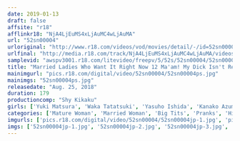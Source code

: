 ```yaml
---
date: 2019-01-13
draft: false
affsite: "r18"
afflinkr18: "NjA4LjEuMS4xLjAuMC4wLjAuMA"
url: "52sn00004"
urloriginal: "http://www.r18.com/videos/vod/movies/detail/-/id=52sn00004"
urlfinal: "http://media.r18.com/track/NjA4LjEuMS4xLjAuMC4wLjAuMA/videos/vod/movies/detail/-/id=52sn00004"
samplevid: "awspv3001.r18.com/litevideo/freepv/5/52s/52sn00004/52sn00004_dmb_w.mp4"
title: "Married Ladies Who Want It Right Now 12 Ma'am! My Dick Isn't Ready Yet..."
mainimgurl: "pics.r18.com/digital/video/52sn00004/52sn00004ps.jpg"
mainimgs: "52sn00004ps.jpg"
releasedate: "Aug. 25, 2018"
duration: 179
productioncomp: "Shy Kikaku"
girls: ['Yuki Matsura', 'Waka Tatatsuki', 'Yasuho Ishida', 'Kanako Azumi']
categories: ['Mature Woman', 'Married Woman', 'Big Tits', 'Pranks', 'Hi-Def']
imgurls: ['pics.r18.com/digital/video/52sn00004/52sn00004jp-1.jpg', 'pics.r18.com/digital/video/52sn00004/52sn00004jp-2.jpg', 'pics.r18.com/digital/video/52sn00004/52sn00004jp-3.jpg', 'pics.r18.com/digital/video/52sn00004/52sn00004jp-4.jpg', 'pics.r18.com/digital/video/52sn00004/52sn00004jp-5.jpg', 'pics.r18.com/digital/video/52sn00004/52sn00004jp-6.jpg', 'pics.r18.com/digital/video/52sn00004/52sn00004jp-7.jpg', 'pics.r18.com/digital/video/52sn00004/52sn00004jp-8.jpg', 'pics.r18.com/digital/video/52sn00004/52sn00004jp-9.jpg', 'pics.r18.com/digital/video/52sn00004/52sn00004jp-10.jpg', 'pics.r18.com/digital/video/52sn00004/52sn00004jp-11.jpg', 'pics.r18.com/digital/video/52sn00004/52sn00004jp-12.jpg', 'pics.r18.com/digital/video/52sn00004/52sn00004jp-13.jpg', 'pics.r18.com/digital/video/52sn00004/52sn00004jp-14.jpg', 'pics.r18.com/digital/video/52sn00004/52sn00004jp-15.jpg', 'pics.r18.com/digital/video/52sn00004/52sn00004jp-16.jpg', 'pics.r18.com/digital/video/52sn00004/52sn00004jp-17.jpg', 'pics.r18.com/digital/video/52sn00004/52sn00004jp-18.jpg', 'pics.r18.com/digital/video/52sn00004/52sn00004jp-19.jpg', 'pics.r18.com/digital/video/52sn00004/52sn00004jp-20.jpg']
imgs: ['52sn00004jp-1.jpg', '52sn00004jp-2.jpg', '52sn00004jp-3.jpg', '52sn00004jp-4.jpg', '52sn00004jp-5.jpg', '52sn00004jp-6.jpg', '52sn00004jp-7.jpg', '52sn00004jp-8.jpg', '52sn00004jp-9.jpg', '52sn00004jp-10.jpg', '52sn00004jp-11.jpg', '52sn00004jp-12.jpg', '52sn00004jp-13.jpg', '52sn00004jp-14.jpg', '52sn00004jp-15.jpg', '52sn00004jp-16.jpg', '52sn00004jp-17.jpg', '52sn00004jp-18.jpg', '52sn00004jp-19.jpg', '52sn00004jp-20.jpg']
---
```

